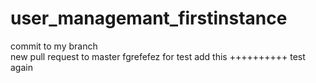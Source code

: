 # user_managemant_firstinstance
commit to my branch  
new pull request to master
fgrefefez
for test add this ++++++++++  test again
